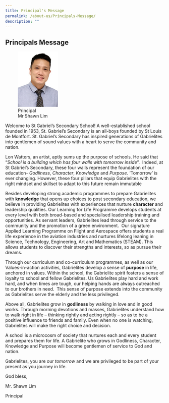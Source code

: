 ```yaml
---
title: Principal's Message
permalink: /about-us/Principals-Message/
description: ""
---
```

## Principals Message

<figure>
<img style="width: 30%;" src="/images/Mr%20Shawn%20Lim%20(Principal).jpeg">
<figcaption>Principal<br>Mr Shawn Lim</figcaption>
</figure>

Welcome to St Gabriel’s Secondary School! A well-established school founded in 1953, St. Gabriel’s Secondary is an all-boys founded by St Louis de Montfort. St. Gabriel’s Secondary has inspired generations of Gabrielites into gentlemen of sound values with a heart to serve the community and nation.

Lon Watters, an artist, aptly sums up the purpose of schools. He said that “_School is a building which has four walls with tomorrow inside_”.  Indeed, at St Gabriel’s Secondary, these four walls represent the foundation of our education- _Godliness_, _Character_, _Knowledge_ and _Purpose_. ‘Tomorrow’ is ever changing. However, these four pillars that equip Gabrielites with the right mindset and skillset to adapt to this future remain immutable

Besides developing strong academic programmes to prepare Gabrielites with **knowledge** that opens up choices to post secondary education, we believe in providing Gabrielites with experiences that nurture **character** and leadership qualities. Our Learning for Life Programme develops students at every level with both broad-based and specialised leadership training and opportunities. As servant leaders, Gabrielites lead through service to the community and the promotion of a green environment.  Our signature Applied Learning Programme on Flight and Aerospace offers students a real life experience in the aviation industries and nurtures lifelong leaning in Science, Technology, Engineering, Art and Mathematics (STEAM). This allows students to discover their strengths and interests, so as pursue their dreams.

Through our curriculum and co-curriculum programmes, as well as our Values-in-action activities, Gabrielites develop a sense of **purpose** in life, anchored in values. Within the school, the Gabrielite spirit fosters a sense of loyalty to school and fellow Gabrielites. Us Gabrielites play hard and work hard, and when times are tough, our helping hands are always outreached to our brothers in need.  This sense of purpose extends into the community as Gabrielites serve the elderly and the less privileged.

Above all, Gabrielites grow in **godliness** by walking in love and in good works. Through morning devotions and masses, Gabrielites understand how to walk right in life – thinking rightly and acting rightly – so as to be a positive influence to friends and family. Even when no one is watching, Gabrielites will make the right choice and decision.

A school is a microcosm of society that nurtures each and every student and prepares them for life. A Gabrielite who grows in Godliness, Character, Knowledge and Purpose will become gentlemen of service to God and nation.

Gabrielites, you are our _tomorrow_ and we are privileged to be part of your present as you journey in life.

God bless,

Mr. Shawn Lim

Principal